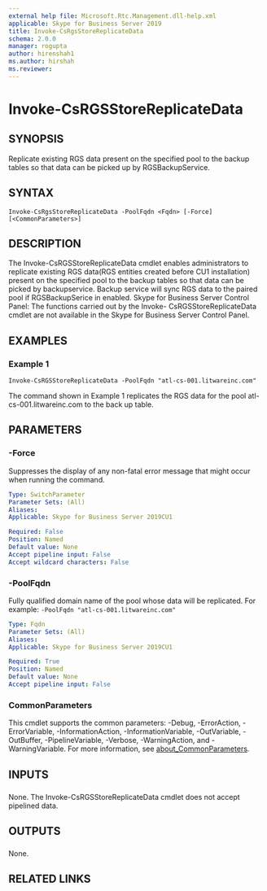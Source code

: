 ```yaml
---
external help file: Microsoft.Rtc.Management.dll-help.xml
applicable: Skype for Business Server 2019
title: Invoke-CsRgsStoreReplicateData
schema: 2.0.0
manager: rogupta
author: hirenshah1
ms.author: hirshah
ms.reviewer:
---
```


# Invoke-CsRGSStoreReplicateData

## SYNOPSIS
Replicate existing RGS data present on the specified pool to the backup tables so that data can be picked up by RGSBackupService. 

## SYNTAX

```
Invoke-CsRgsStoreReplicateData -PoolFqdn <Fqdn> [-Force] [<CommonParameters>]
```

## DESCRIPTION
The Invoke-CsRGSStoreReplicateData cmdlet enables administrators to replicate existing RGS data(RGS entities created before CU1 installation) present on the specified pool to the backup tables so that data can be picked by backupservice. Backup service will sync RGS data to the paired pool if RGSBackupSerice in enabled.
Skype for Business Server Control Panel: The functions carried out by the Invoke- CsRGSStoreReplicateData cmdlet are not available in the Skype for Business Server Control Panel.


## EXAMPLES

### Example 1
```
Invoke-CsRGSStoreReplicateData -PoolFqdn "atl-cs-001.litwareinc.com"
```

The command shown in Example 1 replicates the RGS data for the pool atl-cs-001.litwareinc.com to the back up table.

## PARAMETERS

### -Force
Suppresses the display of any non-fatal error message that might occur when running the command.

```yaml
Type: SwitchParameter
Parameter Sets: (All)
Aliases:
Applicable: Skype for Business Server 2019CU1

Required: False
Position: Named
Default value: None
Accept pipeline input: False
Accept wildcard characters: False
```

### -PoolFqdn
Fully qualified domain name of the pool whose data will be replicated. 
For example:
`-PoolFqdn "atl-cs-001.litwareinc.com"`

```yaml
Type: Fqdn
Parameter Sets: (All)
Aliases: 
Applicable: Skype for Business Server 2019CU1

Required: True
Position: Named
Default value: None
Accept pipeline input: False
```

### CommonParameters
This cmdlet supports the common parameters: -Debug, -ErrorAction, -ErrorVariable, -InformationAction, -InformationVariable, -OutVariable, -OutBuffer, -PipelineVariable, -Verbose, -WarningAction, and -WarningVariable. For more information, see [about_CommonParameters](http://go.microsoft.com/fwlink/?LinkID=113216).

## INPUTS
### 
None. The Invoke-CsRGSStoreReplicateData cmdlet does not accept pipelined data.


## OUTPUTS
###  
None.

## RELATED LINKS
